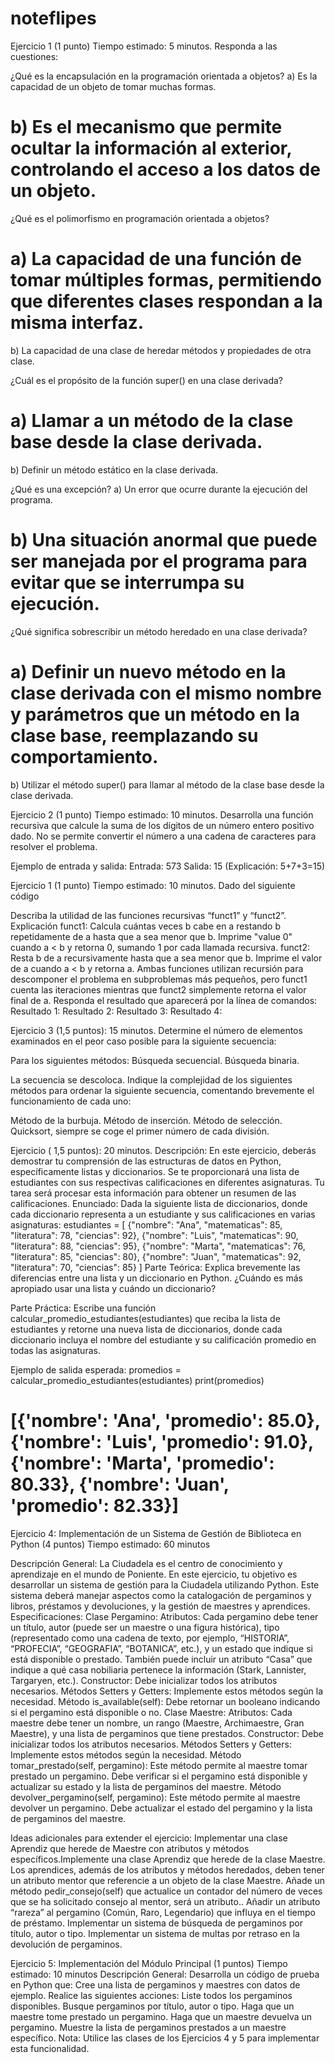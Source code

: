 # noteflipes

Ejercicio 1 (1 punto) Tiempo estimado: 5 minutos. Responda a las cuestiones:


¿Qué es la encapsulación en la programación orientada a objetos? 
a) Es la capacidad de un objeto de tomar muchas formas. 
# b) Es el mecanismo que permite ocultar la información al exterior, controlando el acceso a los datos de un objeto.   

¿Qué es el polimorfismo en programación orientada a objetos?
# a) La capacidad de una función de tomar múltiples formas, permitiendo que diferentes clases respondan a la misma interfaz.
b) La capacidad de una clase de heredar métodos y propiedades de otra clase.

¿Cuál es el propósito de la función super() en una clase derivada?
# a) Llamar a un método de la clase base desde la clase derivada.
b) Definir un método estático en la clase derivada.

¿Qué es una excepción? 
a) Un error que ocurre durante la ejecución del programa. 
# b) Una situación anormal que puede ser manejada por el programa para evitar que se interrumpa su ejecución.

¿Qué significa sobrescribir un método heredado en una clase derivada?
# a) Definir un nuevo método en la clase derivada con el mismo nombre y parámetros que un método en la clase base, reemplazando su comportamiento.
b) Utilizar el método super() para llamar al método de la clase base desde la clase derivada.

Ejercicio 2  (1 punto) Tiempo estimado: 10 minutos. Desarrolla una función recursiva que calcule la suma de los dígitos de un número entero positivo dado. No se permite convertir el número a una cadena de caracteres para resolver el problema.	

Ejemplo de entrada y salida:
Entrada: 573
Salida: 15
(Explicación: 5+7+3=15)

Ejercicio 1 (1 punto) Tiempo estimado: 10 minutos. Dado del siguiente código	


Describa la utilidad de las funciones recursivas “funct1” y “funct2”.
Explicación
funct1: Calcula cuántas veces b cabe en a restando b repetidamente de a hasta que a sea menor que b. Imprime "value 0" cuando a < b y retorna 0, sumando 1 por cada llamada recursiva.
funct2: Resta b de a recursivamente hasta que a sea menor que b. Imprime el valor de a cuando a < b y retorna a.
Ambas funciones utilizan recursión para descomponer el problema en subproblemas más pequeños, pero funct1 cuenta las iteraciones mientras que funct2 simplemente retorna el valor final de a.
Responda el resultado que aparecerá por la línea de comandos:
Resultado 1:
Resultado 2:
Resultado 3:
Resultado 4:

Ejercicio 3 (1,5 puntos): 15 minutos. Determine el número de elementos examinados en el peor caso posible para la siguiente secuencia:

Para los siguientes métodos:
Búsqueda secuencial.
Búsqueda binaria.


La secuencia se descoloca. Indique la complejidad de los siguientes métodos para ordenar la siguiente secuencia, comentando brevemente el funcionamiento de cada uno:

Método de la burbuja.
Método de inserción.
Método de selección.
Quicksort, siempre se coge el primer número de cada división.

Ejercicio  ( 1,5 puntos): 20 minutos. 
Descripción: En este ejercicio, deberás demostrar tu comprensión de las estructuras de datos en Python, específicamente listas y diccionarios. Se te proporcionará una lista de estudiantes con sus respectivas calificaciones en diferentes asignaturas. Tu tarea será procesar esta información para obtener un resumen de las calificaciones.
Enunciado: Dada la siguiente lista de diccionarios, donde cada diccionario representa a un estudiante y sus calificaciones en varias asignaturas:
estudiantes = [
    {"nombre": "Ana", "matematicas": 85, "literatura": 78, "ciencias": 92},
    {"nombre": "Luis", "matematicas": 90, "literatura": 88, "ciencias": 95},
    {"nombre": "Marta", "matematicas": 76, "literatura": 85, "ciencias": 80},
    {"nombre": "Juan", "matematicas": 92, "literatura": 70, "ciencias": 85}
]
Parte Teórica:
Explica brevemente las diferencias entre una lista y un diccionario en Python.
¿Cuándo es más apropiado usar una lista y cuándo un diccionario?

Parte Práctica:
Escribe una función calcular_promedio_estudiantes(estudiantes) que reciba la lista de estudiantes y retorne una nueva lista de diccionarios, donde cada diccionario incluya el nombre del estudiante y su calificación promedio en todas las asignaturas.

Ejemplo de salida esperada:
promedios = calcular_promedio_estudiantes(estudiantes)
print(promedios)
# [{'nombre': 'Ana', 'promedio': 85.0}, {'nombre': 'Luis', 'promedio': 91.0}, {'nombre': 'Marta', 'promedio': 80.33}, {'nombre': 'Juan', 'promedio': 82.33}]

Ejercicio 4: Implementación de un Sistema de Gestión de Biblioteca en Python (4 puntos)
Tiempo estimado: 60 minutos

Descripción General: La Ciudadela es el centro de conocimiento y aprendizaje en el mundo de Poniente. En este ejercicio, tu objetivo es desarrollar un sistema de gestión para la Ciudadela utilizando Python. Este sistema deberá manejar aspectos como la catalogación de pergaminos y libros, préstamos y devoluciones, y la gestión de maestres y aprendices.
Especificaciones:
Clase Pergamino:
Atributos: Cada pergamino debe tener un título, autor (puede ser un maestre o una figura histórica), tipo (representado como una cadena de texto, por ejemplo, “HISTORIA”, “PROFECIA”, “GEOGRAFIA”, “BOTANICA”, etc.), y un estado que indique si está disponible o prestado. También puede incluir un atributo “Casa” que indique a qué casa nobiliaria pertenece la información (Stark, Lannister, Targaryen, etc.).
Constructor: Debe inicializar todos los atributos necesarios.
Métodos Setters y Getters: Implemente estos métodos según la necesidad.
Método is_available(self): Debe retornar un booleano indicando si el pergamino está disponible o no.
Clase Maestre:
Atributos: Cada maestre debe tener un nombre, un rango (Maestre, Archimaestre, Gran Maestre), y una lista de pergaminos que tiene prestados.
Constructor: Debe inicializar todos los atributos necesarios.
Métodos Setters y Getters: Implemente estos métodos según la necesidad.
Método tomar_prestado(self, pergamino): Este método permite al maestre tomar prestado un pergamino. Debe verificar si el pergamino está disponible y actualizar su estado y la lista de pergaminos del maestre.
Método devolver_pergamino(self, pergamino): Este método permite al maestre devolver un pergamino. Debe actualizar el estado del pergamino y la lista de pergaminos del maestre.

Ideas adicionales para extender el ejercicio:
Implementar una clase Aprendiz que herede de Maestre con atributos y métodos específicos.Implemente una clase Aprendiz que herede de la clase Maestre.
Los aprendices, además de los atributos y métodos heredados, deben tener un atributo mentor que referencie a un objeto de la clase Maestre.
Añade un método pedir_consejo(self) que actualice un contador del número de veces que se ha solicitado consejo al mentor, será un atributo..
Añadir un atributo “rareza” al pergamino (Común, Raro, Legendario) que influya en el tiempo de préstamo.
Implementar un sistema de búsqueda de pergaminos por título, autor o tipo.
Implementar un sistema de multas por retraso en la devolución de pergaminos.


Ejercicio 5: Implementación del Módulo Principal (1 puntos) Tiempo estimado: 10 minutos
Descripción General: Desarrolla un código de  prueba en Python que:
Cree una lista de pergaminos y maestres con datos de ejemplo.
Realice las siguientes acciones:
Liste todos los pergaminos disponibles.
Busque pergaminos por título, autor o tipo.
Haga que un maestre tome prestado un pergamino.
Haga que un maestre devuelva un pergamino.
Muestre la lista de pergaminos prestados a un maestre específico.
Nota: Utilice las clases de los Ejercicios 4 y 5 para implementar esta funcionalidad.
